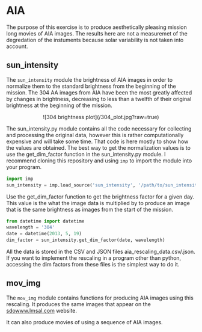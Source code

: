 # AIA

The purpose of this exercise is to produce aesthetically pleasing mission long movies of AIA images. The results here are not a measuremet of the degredation of the instuments because solar variability is not taken into account.

## sun_intensity

The `sun_intensity` module the brightness of AIA images in order to normalize them to the standard brightness from the beginning of the mission. The 304 AA images from AIA have been the most greatly affected by changes in brightness, decreasing to less than a twelfth of their original brightness at the beginning of the mission.

<center>
![304 brightness plot](/304_plot.jpg?raw=true)
</center>

The sun_intensity.py module contains all the code necessary for collecting and processing the original data, however this is rather computationally expensive and will take some time. That code is here mostly to show how the values are obtained. The best way to get the normalization values is to use the get_dim_factor function in the sun_intensity.py module. I recommend cloning this repository and using `imp` to import the module into your program.

```python
import imp
sun_intensity = imp.load_source('sun_intensity', '/path/to/sun_intensity.py')
```

Use the get_dim_factor function to get the brightness factor for a given day. This value is the what the image data is multiplied by to produce an image that is the same brightness as images from the start of the mission.

```python
from datetime import datetime
wavelength = '304'
date = datetime(2013, 5, 19)
dim_factor = sun_intensity.get_dim_factor(date, wavelength)
```

All the data is stored in the CSV and JSON files aia_rescaling_data.csv/.json. If you want to implement the rescaling in a program other than python, accessing the dim factors from these files is the simplest way to do it.

## mov_img

The `mov_img` module contains functions for producing AIA images using this rescaling. It produces the same images that appear on the [sdowww.lmsal.com](http://sdowww.lmsal.com) website.

It can also produce movies of using a sequence of AIA images. 
